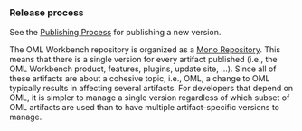 ### Release process

See the [Publishing Process](publishProcess.markdown) for publishing a new version.

The OML Workbench repository is organized as a [Mono Repository](https://developer.atlassian.com/blog/2015/10/monorepos-in-git/).
This means that there is a single version for every artifact published (i.e., the OML Workbench product, features, plugins, update site, ...).
Since all of these artifacts are about a cohesive topic, i.e., OML, a change to OML typically results in affecting several artifacts.
For developers that depend on OML, it is simpler to manage a single version regardless of which subset of OML artifacts are used
than to have multiple artifact-specific versions to manage.
